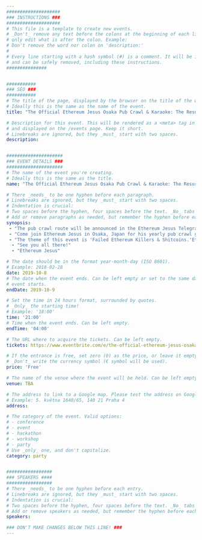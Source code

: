 ```yaml
---
####################
### INSTRUCTIONS ###
####################
# This file is a template to create new events.
# _Don't_ remove any text before the colons at the beginning of each line,
# only edit what is after the colon. Example:
# Don't remove the word nor colon on 'description:'
#
# Every line starting with a hash symbol (#) is a comment. It will be ignored
# and can be safely removed, including these instructions.
###############


###########
### SEO ###
###########
# The title of the page, displayed by the browser on the title of the window.
# Ideally this is the same as the name of the event.
title: "The Official Ethereum Jesus Osaka Pub Crawl & Karaoke: The Resurrection"

# Description for this event. This will be rendered as a <meta> tag in the HTML,
# and displayed on the /events page. Keep it short.
# Linebreaks are ignored, but they _must_ start with two spaces.
description: 


#####################
### EVENT DETAILS ###
#####################
# The name of the event you're creating.
# Ideally this is the same as the title.
name: "The Official Ethereum Jesus Osaka Pub Crawl & Karaoke: The Resurrection"

# There _needs_ to be one hyphen before each paragraph.
# Linebreaks are ignored, but they _must_ start with two spaces.
# Indentation is crucial:
# Two spaces before the hyphen, four spaces before the text. _No_ tabs allowed.
# Add or remove paragraphs as needed, but remember the hyphen before each entry.
synopsis:
 - "The pub crawl route will be announced in the Ethereum Jesus Telegram (link below), stayed tuned!" 
 - "Come join Ethereum Jesus in Osaka, Japan for his yearly pub crawl gathering at DevConV with fellow Ethereum disciples as we take over the city in droves for Japan Blockchain Week! Follow my Twitter or Telegram Group for updates on the pub crawl route and karaoke spot as well as any additional changes. This will be a fun way to get to know this beautiful city as we drink our way through Osaka. Come and make new friends on the first night of DevCon5 Osaka and have a night to remember. If you have any questions, or need to find us on our journey, please message your Co-Host Ethereum Jesus on Twitter or Telegram. This will be an informal and traditional style pub crawl." 
 - "The theme of this event is 'Failed Ethereum Killers & Shitcoins.'Ethereum Jesus, The-All Seeing Eye, knows you have embarrassing Shitcoin T-shirts and swag (I'm looking at you TRONIX, ExzOS, and NEO) tucked away in your closet from the many Crypto conferences you've been to over the past three years. This is your chance to finally wear them out and repent your sins with Ethereum Jesus in preparation for Serenity. Make sure you pack your swag in your suitcase before your flight! Let's get a good laugh out of all of them and have Ethereum Jesus turn your water into rice wine (sake). *If you wear an Ethereum T-Shirt you're buying me a shot.*" 
  - "See you all there!" 
  - "Ethereum Jesus" 

# The date should be in the format year-month-day (ISO 8601).
# Example: 2018-02-28
date: 2019-10-8
# The date when the event ends. Can be left empty or set to the same day the
# event starts.
endDate: 2019-10-9

# Set the time in 24 hours format, surrounded by quotes.
# _Only_ the starting time!
# Example: '18:00'
time: '21:00'
# Time when the event ends. Can be left empty.
endTime: '04:00'

# The URL where to acquire the tickets. Can be left empty.
tickets: https://www.eventbrite.com/e/the-official-ethereum-jesus-osaka-pub-crawl-karaoke-the-resurrection-tickets-74241934625

# If the entrance is free, set zero (0) as the price, or leave it empty.
# _Don't_ write the currency symbol (€ symbol will be used).
price: 'Free'

# The name of the venue where the event will be held. Can be left empty.
venue: TBA

# The address to link to a Google map. Please test the address on Google Maps.
# Example: 5. května 1640/65, 140 21 Praha 4
address: 

# The category of the event. Valid options:
# - conference
# - event
# - hackathon
# - workshop
# - party
# Use _only_ one, and don't capitalize.
category: party


#################
### SPEAKERS ####
#################
# There _needs_ to be one hyphen before each entry.
# Linebreaks are ignored, but they _must_ start with two spaces.
# Indentation is crucial:
# Two spaces before the hyphen, four spaces before the text. _No_ tabs allowed.
# Add or remove speakers as needed, but remember the hyphen before each entry.
speakers:

### DON'T MAKE CHANGES BELOW THIS LINE! ###
---
```

<!-- ### DON'T MAKE CHANGES BELOW THIS LINE! ### -->

<Event-Content/>
